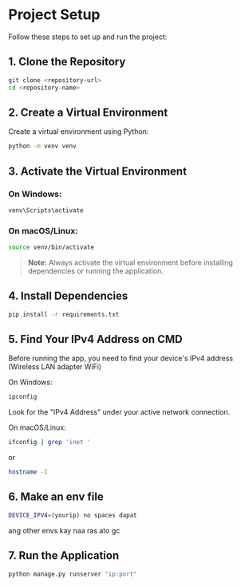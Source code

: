 # Project Setup

Follow these steps to set up and run the project:

## 1. Clone the Repository

```sh
git clone <repository-url>
cd <repository-name>
```

## 2. Create a Virtual Environment

Create a virtual environment using Python:

```sh
python -m venv venv
```

## 3. Activate the Virtual Environment

### On Windows:
```sh
venv\Scripts\activate
```

### On macOS/Linux:
```sh
source venv/bin/activate
```

> **Note:** Always activate the virtual environment before installing dependencies or running the application.

## 4. Install Dependencies

```sh
pip install -r requirements.txt
```


## 5. Find Your IPv4 Address on CMD

Before running the app, you need to find your device's IPv4 address (Wireless LAN adapter WiFi)

On Windows:

```sh
ipconfig
```

Look for the "IPv4 Address" under your active network connection.

On macOS/Linux:

```sh
ifconfig | grep 'inet '
```

or

```sh
hostname -I
```

## 6. Make an env file

```sh
DEVICE_IPV4=(yourip) no spaces dapat
```
ang other envs kay naa ras ato gc

## 7. Run the Application

```sh
python manage.py runserver "ip:port"
```

